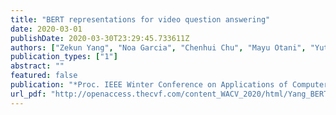 ```yaml
---
title: "BERT representations for video question answering"
date: 2020-03-01
publishDate: 2020-03-30T23:29:45.733611Z
authors: ["Zekun Yang", "Noa Garcia", "Chenhui Chu", "Mayu Otani", "Yuta Nakashima", "Haruo Takemura"]
publication_types: ["1"]
abstract: ""
featured: false
publication: "*Proc. IEEE Winter Conference on Applications of Computer Vision*"
url_pdf: "http://openaccess.thecvf.com/content_WACV_2020/html/Yang_BERT_representations_for_Video_Question_Answering_WACV_2020_paper.html"
---
```


